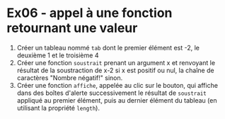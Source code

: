 # **Ex06** - appel à une fonction retournant une valeur

1. Créer un tableau nommé `tab` dont le premier élément est -2, le deuxième 1 et le troisième 4
2. Créer une fonction `soustrait` prenant un argument x et renvoyant le résultat de la soustraction de x-2 si x est positif ou nul, la chaîne de caractères "Nombre négatif!" sinon.
3. Créer une fonction `affiche`, appelée au clic sur le bouton, qui affiche dans des boîtes d'alerte successivement le résultat de `soustrait` appliqué au premier élément, puis au dernier élément du tableau (en utilisant la propriété `length`).
